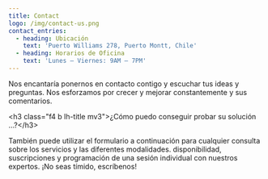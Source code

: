```yaml
---
title: Contact
logo: /img/contact-us.png
contact_entries:
  - heading: Ubicación
    text: 'Puerto Williams 278, Puerto Montt, Chile'
  - heading: Horarios de Oficina
    text: 'Lunes – Viernes: 9AM – 7PM'
---
```

Nos encantaría ponernos en contacto contigo y escuchar tus ideas y
preguntas. Nos esforzamos por crecer y mejorar constantemente y sus comentarios.

\<h3 class="f4 b lh-title mv3">¿Cómo puedo conseguir probar su solución …?\</h3>

También puede utilizar el formulario a continuación para cualquier consulta sobre los servicios y las diferentes modalidades.
disponibilidad, suscripciones y programación de una sesión individual
con nuestros expertos. ¡No seas tímido, escríbenos!
